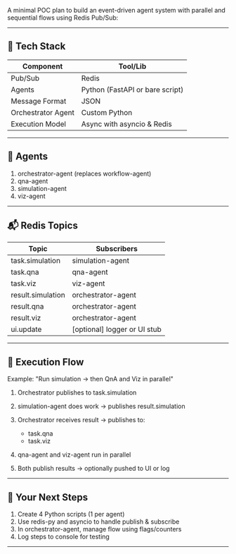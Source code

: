 A minimal POC plan to build an event-driven agent system with parallel and sequential flows using Redis Pub/Sub:

---

## 🔧 Tech Stack

| Component          | Tool/Lib                        |
| ------------------ | ------------------------------- |
| Pub/Sub            | Redis                           |
| Agents             | Python (FastAPI or bare script) |
| Message Format     | JSON                            |
| Orchestrator Agent | Custom Python                   |
| Execution Model    | Async with asyncio & Redis      |

---

## 🧠 Agents

1. orchestrator-agent (replaces workflow-agent)
2. qna-agent
3. simulation-agent
4. viz-agent

---

## 📬 Redis Topics

| Topic             | Subscribers                   |
| ----------------- | ----------------------------- |
| task.simulation   | simulation-agent              |
| task.qna          | qna-agent                     |
| task.viz          | viz-agent                     |
| result.simulation | orchestrator-agent            |
| result.qna        | orchestrator-agent            |
| result.viz        | orchestrator-agent            |
| ui.update         | \[optional] logger or UI stub |

---

## 🔁 Execution Flow

Example: "Run simulation → then QnA and Viz in parallel"

1. Orchestrator publishes to task.simulation
2. simulation-agent does work → publishes result.simulation
3. Orchestrator receives result → publishes to:

   * task.qna
   * task.viz
4. qna-agent and viz-agent run in parallel
5. Both publish results → optionally pushed to UI or log

---

## 🧪 Your Next Steps

1. Create 4 Python scripts (1 per agent)
2. Use redis-py and asyncio to handle publish & subscribe
3. In orchestrator-agent, manage flow using flags/counters
4. Log steps to console for testing

---


